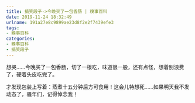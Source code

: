 ```yaml
---
title: 搞笑段子->今晚买了一包香肠 | 糗事百科
date: 2019-11-24 18:32:49
urlname: 191a27e8c9899ae23d8f2e2f7439efe3
tags: 
- 糗事百科
categories:
- 糗事百科
- 搞笑段子
---
```

想哭……今晚买了一包香肠，切了一根吃，味道很一般，还有点怪，想着别浪费了，硬着头皮吃完了。

才发现包装上写着：蒸煮十五分钟后方可食用！这会儿特想死……如果明天我不发动态了，骚年们，记得悼念我！


